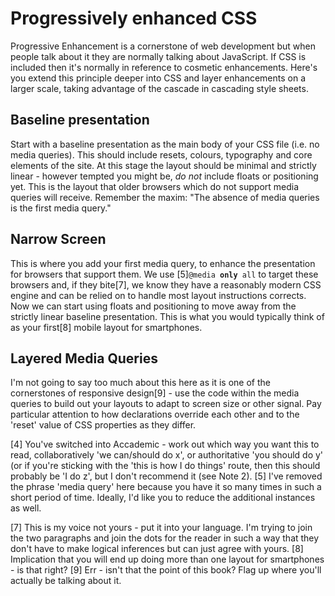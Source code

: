 # Progressively enhanced CSS

Progressive Enhancement is a cornerstone of web development but when people talk about it they are normally talking about JavaScript. If CSS is included then it's normally in reference to cosmetic enhancements. Here's you extend this principle deeper into CSS and layer enhancements on a larger scale, taking advantage of the cascade in cascading style sheets.

## Baseline presentation
Start with a baseline presentation as the main body of your CSS file (i.e. no media queries). This should include resets, colours, typography and core elements of the site.  At this stage the layout should be minimal and strictly linear - however tempted you might be, <em>do not</em> include floats or positioning yet. This is the layout that older browsers which do not support media queries will receive. Remember the maxim: "The absence of media queries is the first media query."

## Narrow Screen
This is where you add your first media query, to enhance the presentation for browsers that support them. We use [5]<code class="code">@media <b>only</b> all</code> to target these browsers and, if they bite[7], we know they have a reasonably modern CSS engine and can be relied on to handle most layout instructions corrects. Now we can start using floats and positioning to move away from the strictly linear baseline presentation. This is what you would typically think of as your first[8] mobile layout for smartphones.

## Layered Media Queries
I'm not going to say too much about this here as it is one of the cornerstones of responsive design[9] - use the code within the media queries to build out your layouts to adapt to screen size or other signal. Pay particular attention to how declarations override each other and to the 'reset' value of CSS properties as they differ.



[4] You've switched into Accademic - work out which way you want this to read, collaboratively 'we can/should do x', or authoritative 'you should do y' (or if you're sticking with the 'this is how I do things' route, then this should probably be 'I do z', but I don't recommend it (see Note 2).
[5] I've removed the phrase 'media query' here because you have it so many times in such a short period of time. Ideally, I'd like you to reduce the additional instances as well.

[7] This is my voice not yours - put it into your language. I'm trying to join the two paragraphs and join the dots for the reader in such a way that they don't have to make logical inferences but can just agree with yours.
[8] Implication that you will end up doing more than one layout for smartphones - is that right?
[9] Err - isn't that the point of this book? Flag up where you'll actually be talking about it.
